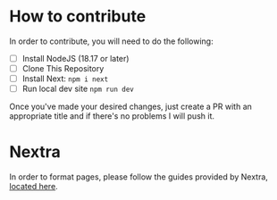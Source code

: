 # How to contribute
In order to contribute, you will need to do the following:

- [ ] Install NodeJS (18.17 or later)
- [ ] Clone This Repository
- [ ] Install Next: `npm i next`
- [ ] Run local dev site `npm run dev`

Once you've made your desired changes, just create a PR with an appropriate title and if there's no problems I will push it.

# Nextra
In order to format pages, please follow the guides provided by Nextra, [located here](https://nextra.site/docs/guide).